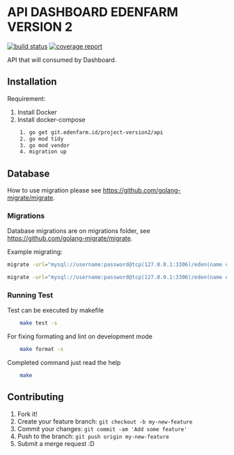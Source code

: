 # API DASHBOARD EDENFARM VERSION 2

[![build status](https://git.edenfarm.id/project-version2/api/badges/develop/build.svg)](https://git.edenfarm.id/project-version2/api/commits/develop)
[![coverage report](https://git.edenfarm.id/project-version2/api/badges/develop/coverage.svg)](https://git.edenfarm.id/project-version2/api/commits/develop)

API that will consumed by Dashboard.

## Installation

Requirement:
 1. Install Docker
 2. Install docker-compose

```bash
    1. go get git.edenfarm.id/project-version2/api
    2. go mod tidy
    3. go mod vendor
    4. migration up
```

## Database

How to use migration please see https://github.com/golang-migrate/migrate.

### Migrations

Database migrations are on migrations folder, see https://github.com/golang-migrate/migrate.

Example migrating:
```bash
migrate -url="mysql://username:password@tcp(127.0.0.1:3306)/eden(name of Database)" -path="./migrations" up
```

```bash
migrate -url="mysql://username:password@tcp(127.0.0.1:3306)/eden(name of Database)" -path="./migrations" down
```

### Running Test

Test can be executed by makefile
```bash
	make test -s
```

For fixing formating and lint on development mode
```bash
	make format -s
```

Completed command just read the help
```bash
	make
```

## Contributing

1. Fork it!
2. Create your feature branch: `git checkout -b my-new-feature`
3. Commit your changes: `git commit -am 'Add some feature'`
4. Push to the branch: `git push origin my-new-feature`
5. Submit a merge request :D
